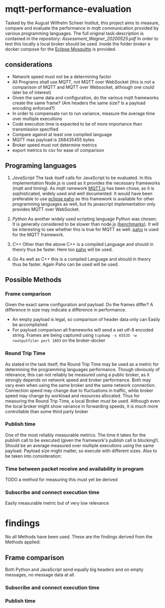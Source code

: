 # mqtt-performance-evaluation
Tasked by the August Willhelm Scheer Institut, this project aims to measure, compare and evaluate the performance in mqtt communication provided by various programming languages.
The full original task-description is contained in the repository: *Assessment_Wagner_20200525.pdf*
In order to test this locally a local broker should be used. Inside the folder *broker* a docker compose for the [Eclipse Mosquitto](https://mosquitto.org/) is provided.

## considerations
- Network speed must not be a determining factor
- All Programs shall use MQTT, not MQTT over WebSocket (this is not a comparison of MQTT and MQTT over Websocket, although one could later be of interest)
- Given the same data and configuration, do the various mqtt frameworks create the same frame? (Are headers the same size? Is a payload encoding enforced?)
- In order to compensate run to run variance,  measure the average time over multiple executions
- Code execution time is expected to be of more importance than transmission specified
- Compare against at least one compiled language
- MQTT max payload is 268435455 bytes
- Broker speed must not determine metrics
- export metrics to csv for ease of comparison

## Programing languages
1. *JavaScript*
The task itself calls for JavaScript to be evaluated. In this implementation Node.js is used as it provides the necessary frameworks (mqtt and timing).
As mqtt ramework [MQTT.js](https://github.com/mqttjs/MQTT.js) has been chose, as it is sophisticated, widely used and well documented. It would have been preferable to use [eclipse paho](https://github.com/eclipse/paho.mqtt.javascript) as this framework is available for other programming languages as well, but its javascript implementation only provides MQTT over WebSocket.

2. *Python*
As another widely used scripting language Python was chosen. It is generally considered to be slower than node.js [(benchmarks)](https://benchmarksgame-team.pages.debian.net/benchmarksgame/fastest/node-python3.html). It will be interesting to see whether this is true for MQTT as well. [paho](https://www.eclipse.org/paho/clients/python/) is used for the MQTT framework.

3. *C++*
Other than the above C++ is a compiled Language and should in theory thus be faster. Here too [paho](https://www.eclipse.org/paho/clients/cpp/) will be used.

4. *Go*
As well as C++ this is a compiled Language and should in theory thus be faster. Again Paho can be used will be used.

## Possible Methods
### Frame comparison
Given the exact same configuration and payload. Do the frames differ? A difference in size may indicate a difference in performance.
- An empty payload is legal, so comparison of header data only can Easily be accomplished
- For payload comparison all frameworks will send a set utf-8 encoded string.
Frames are being captured using `tcpdump -s 65535 -w <outputfile> port 1883` on the broker-docker

### Round Trip Time
As stated in the task itself, the Round Trip Time may be used as a metric for determining the programming languages performance.
Though obviously of relevance, this can not reliably be measured using a public broker, as it strongly depends on network speed and broker performance. Both may vary even when using the same broker and the same network connection. Connection speed may change due to fluctuations in traffic, while broker speed may change by workload and resources allocated. Thus for measuring the Round Trip Time, a local Broker must be used. Although even the local broker might show variance in forwarding speeds, it is much more controllable than some third party broker

### Publish time
One of the most reliably measurable metrics. The time it takes for the publish call to be executed (given the framework's publish call is blocking!).
Should be an average measured over multiple executions using the same payload. Payload size might matter, so execute with different sizes.
Also to be taken into consideration:

### Time between packet receive and availability in program
TODO a method for measuring this must yet be derived

### Subscribe and connect execution time
Easily measurable metric but of very low relevance


# findings
No all Methods have been used. These are the findings derived from the Methods applied:

## Frame comparison
Both Python and JavaScript send equally big headers and on empty messages, no message data at all.

### Subscribe and connect execution time

### Publish time
